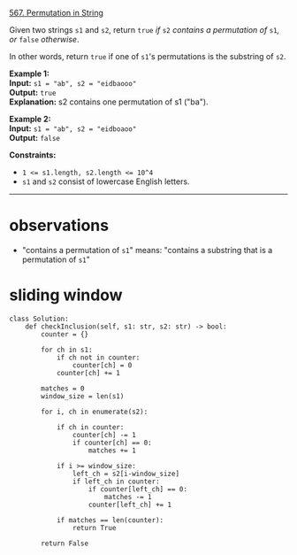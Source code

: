 [567. Permutation in String](https://leetcode.com/problems/permutation-in-string/)

Given two strings `s1` and `s2`, return `true` _if_ `s2` _contains a permutation of_ `s1`_, or_ `false` _otherwise_.

In other words, return `true` if one of `s1`'s permutations is the substring of `s2`.

**Example 1:**  
**Input:** `s1 = "ab", s2 = "eidbaooo"`  
**Output:** `true`  
**Explanation:** s2 contains one permutation of s1 ("ba").  

**Example 2:**  
**Input:** `s1 = "ab", s2 = "eidboaoo"`  
**Output:** `false`  

**Constraints:**
- `1 <= s1.length, s2.length <= 10^4`
- `s1` and `s2` consist of lowercase English letters.

---

# observations
- "contains a permutation of `s1`" means: "contains a substring that is a permutation of `s1`"




# sliding window
```
class Solution:
    def checkInclusion(self, s1: str, s2: str) -> bool:
        counter = {}
        
        for ch in s1:
            if ch not in counter:
                counter[ch] = 0
            counter[ch] += 1
        
        matches = 0
        window_size = len(s1)
        
        for i, ch in enumerate(s2):
        
            if ch in counter:
                counter[ch] -= 1
                if counter[ch] == 0:
                    matches += 1
                    
            if i >= window_size:
                left_ch = s2[i-window_size]
                if left_ch in counter:
                    if counter[left_ch] == 0:
                        matches -= 1
                    counter[left_ch] += 1
                    
            if matches == len(counter):
                return True
                
        return False
```




